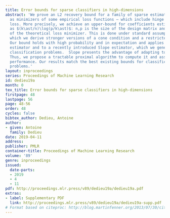 ```yaml
---
title: Error bounds for sparse classifiers in high-dimensions
abstract: 'We prove an L2 recovery bound for a family of sparse estimators defined
  as minimizers of some empirical loss functions – which include hinge loss and logistic
  loss. More precisely, we achieve an upper-bound for coefficients estimation scaling
  as $(k\ast/n)\log(p/k\ast)$: n,p is the size of the design matrix and k* the dimension
  of the theoretical loss minimizer. This is done under standard assumptions, for
  which we derive stronger versions of a cone condition and a restricted strong convexity.
  Our bound holds with high probability and in expectation and applies to an L1-regularized
  estimator and to a recently introduced Slope estimator, which we generalize for
  classification problems.  Slope presents the advantage of adapting to unknown sparsity.
  Thus, we propose a tractable proximal algorithm to compute it and assess its empirical
  performance. Our results match the best existing bounds for classification and regression
  problems.'
layout: inproceedings
series: Proceedings of Machine Learning Research
id: dedieu19a
month: 0
tex_title: Error bounds for sparse classifiers in high-dimensions
firstpage: 48
lastpage: 56
page: 48-56
order: 48
cycles: false
bibtex_author: Dedieu, Antoine
author:
- given: Antoine
  family: Dedieu
date: 2019-04-11
address: 
publisher: PMLR
container-title: Proceedings of Machine Learning Research
volume: '89'
genre: inproceedings
issued:
  date-parts:
  - 2019
  - 4
  - 11
pdf: http://proceedings.mlr.press/v89/dedieu19a/dedieu19a.pdf
extras:
- label: Supplementary PDF
  link: http://proceedings.mlr.press/v89/dedieu19a/dedieu19a-supp.pdf
# Format based on citeproc: http://blog.martinfenner.org/2013/07/30/citeproc-yaml-for-bibliographies/
---
```

